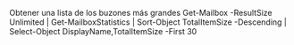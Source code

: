 Obtener una lista de los buzones más grandes
Get-Mailbox -ResultSize Unlimited | Get-MailboxStatistics | Sort-Object TotalItemSize -Descending | Select-Object DisplayName,TotalItemSize -First 30
